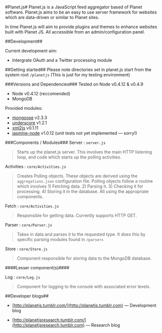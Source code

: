 #Planet.js#
Planet.js is a JavaScript feed aggregator based of Planet software. Planet.js aims to be an easy to use server framework for websites which are data-driven or similar to Planet sites.  

In time Planet.js will aim to provide plugins and themes to enhance websites built with Planet JS. All accessible from an admin/configuration panel.  

##Development##

Current development aim:

* Intergrate OAuth and a Twitter processing module

##Getting started##
Please note directories set in planet.js start from the system root `/planetjs` (This is just for my testing environment) 

###Versions and Dependencies###
Tested on Node v0.4.12 & v0.4.9

* Node v0.4.12 (reccomended)
* MongoDB

Provided modules:

* [mongoose](https://github.com/LearnBoost/mongoose) v2.3.3
* [underscore](http://documentcloud.github.com/underscore/) v1.2.1
* [xml2js](https://github.com/Leonidas-from-XIV/node-xml2js) v0.1.11
* [jasmine-node](https://github.com/pivotal/jasmine) v1.0.12 (unit tests not yet implemented &mdash; sorry!)

###Components / Modules###
Server : `server.js`  

> Starts up the planet.js server. This involves the main HTTP listening loop, and code which starts up the polling activities.  

Activities : `core/Activities.js`  

> Creates Polling objects. These objects are derived using the `aggregations.json` configuration file. Polling objects follow a routine which involves 1) Fetching data. 2) Parsing it. 3) Checking it for processing.  4) Storing it in the database. All using the appropriate components.

Fetch : `core/Activities.js`  

> Responsible for getting data. Currently supports HTTP GET.  

Parser : `core/Parser.js`  

> Takes in data and parses it to the requested type. It does this by specific parsing modules found in `/parsers`  

Store : `core/Store.js`  

> Component responsible for storing data to the MongoDB database.  

####Lesser component(s)####

Log : `core/Log.js`  

> Component for logging to the console with associated error levels.  


##Developer blogs##
* [http://planetjs.tumblr.com/](http://planetjs.tumblr.com) &mdash; Development blog

* [http://planetjsresearch.tumblr.com/](http://planetjsresearch.tumblr.com) &mdash; Research blog